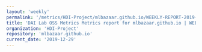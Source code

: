 ```yaml
---
layout: 'weekly'
permalink: '/metrics/HDI-Project/mlbazaar.github.io/WEEKLY-REPORT-2019-12-29'
title: 'DAI Lab OSS Metrics Metrics report for mlbazaar.github.io | WEEKLY-REPORT-2019-12-29'
organization: 'HDI-Project'
repository: 'mlbazaar.github.io'
current_date: '2019-12-29'
---
```

